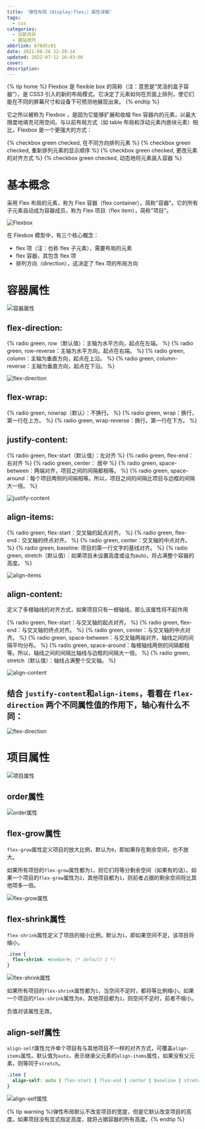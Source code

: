 ```yaml
---
title: '弹性布局（display:flex;）属性详解'
tags:
  - css
categories:
  - 日新月异
  - 建站技巧
abbrlink: 678d5c01
date: 2021-08-28 12:39:14
updated: 2022-07-12 16:43:06
cover:
description:
---
```


{% tip home %}
Flexbox 是 flexible box 的简称（注：意思是“灵活的盒子容器”），是 CSS3 引入的新的布局模式。它决定了元素如何在页面上排列，使它们能在不同的屏幕尺寸和设备下可预测地展现出来。
{% endtip %}

它之所以被称为 Flexbox ，是因为它能够扩展和收缩 flex 容器内的元素，以最大限度地填充可用空间。与以前布局方式（如 table 布局和浮动元素内嵌块元素）相比，Flexbox 是一个更强大的方式：

{% checkbox green checked, 在不同方向排列元素 %}
{% checkbox green checked, 重新排列元素的显示顺序 %}
{% checkbox green checked, 更改元素的对齐方式 %}
{% checkbox green checked, 动态地将元素装入容器 %}

# 基本概念

采用 Flex 布局的元素，称为 Flex 容器（flex container），简称"容器"。它的所有子元素自动成为容器成员，称为 Flex 项目（flex item），简称"项目"。

![Flexbox](https://gcore.jsdelivr.net/npm/wayne-img@latest/blog/imgs/flex1.png) 

在 Flexbox 模型中，有三个核心概念：
- flex 项（注：也称 flex 子元素），需要布局的元素
- flex 容器，其包含 flex 项
- 排列方向（direction），这决定了 flex 项的布局方向

# 容器属性

![容器属性](https://gcore.jsdelivr.net/npm/wayne-img@latest/blog/imgs/flex2.png)

## flex-direction:

{% radio green, row（默认值）：主轴为水平方向，起点在左端。 %}
{% radio green, row-reverse：主轴为水平方向，起点在右端。 %}
{% radio green, column：主轴为垂直方向，起点在上沿。 %}
{% radio green, column-reverse：主轴为垂直方向，起点在下沿。 %}

![flex-direction](https://gcore.jsdelivr.net/npm/wayne-img@latest/blog/imgs/flex3.png)

## flex-wrap:

{% radio green, nowrap（默认）：不换行。 %}
{% radio green, wrap：换行，第一行在上方。 %}
{% radio green, wrap-reverse：换行，第一行在下方。 %}

## justify-content:

{% radio green, flex-start（默认值）：左对齐 %}
{% radio green, flex-end：右对齐 %}
{% radio green, center： 居中 %}
{% radio green, space-between：两端对齐，项目之间的间隔都相等。 %}
{% radio green, space-around：每个项目两侧的间隔相等。所以，项目之间的间隔比项目与边框的间隔大一倍。 %}

![justify-content](https://gcore.jsdelivr.net/npm/wayne-img@latest/blog/imgs/flex4.gif)

## align-items:

{% radio green, flex-start：交叉轴的起点对齐。 %}
{% radio green, flex-end：交叉轴的终点对齐。 %}
{% radio green, center：交叉轴的中点对齐。 %}
{% radio green, baseline: 项目的第一行文字的基线对齐。 %}
{% radio green, stretch（默认值）：如果项目未设置高度或设为auto，将占满整个容器的高度。 %}

![align-items](https://gcore.jsdelivr.net/npm/wayne-img@latest/blog/imgs/flex5.gif)

## align-content:

定义了多根轴线的对齐方式，如果项目只有一根轴线，那么该属性将不起作用

{% radio green, flex-start：与交叉轴的起点对齐。 %}
{% radio green, flex-end：与交叉轴的终点对齐。 %}
{% radio green, center：与交叉轴的中点对齐。 %}
{% radio green, space-between：与交叉轴两端对齐，轴线之间的间隔平均分布。 %}
{% radio green, space-around：每根轴线两侧的间隔都相等。所以，轴线之间的间隔比轴线与边框的间隔大一倍。 %}
{% radio green, stretch（默认值）：轴线占满整个交叉轴。 %}

![align-content](https://gcore.jsdelivr.net/npm/wayne-img@latest/blog/imgs/flex6.png)

## 结合 `justify-content`和`align-items`，看看在 `flex-direction` 两个不同属性值的作用下，轴心有什么不同：

![flex-direction](https://gcore.jsdelivr.net/npm/wayne-img@latest/blog/imgs/flex7.gif)

# 项目属性

![项目属性](https://gcore.jsdelivr.net/npm/wayne-img@latest/blog/imgs/flex8.png)

## order属性

![order属性](https://gcore.jsdelivr.net/npm/wayne-img@latest/blog/imgs/flex9.png)

## flex-grow属性

`flex-grow`属性定义项目的放大比例，默认为`0`，即如果存在剩余空间，也不放大。

如果所有项目的`flex-grow`属性都为`1`，则它们将等分剩余空间（如果有的话）。如果一个项目的`flex-grow`属性为`2`，其他项目都为`1`，则前者占据的剩余空间将比其他项多一倍。

![flex-grow属性](https://gcore.jsdelivr.net/npm/wayne-img@latest/blog/imgs/flex10.png)

## flex-shrink属性

`flex-shrink`属性定义了项目的缩小比例，默认为`1`，即如果空间不足，该项目将缩小。

```css
.item {
  flex-shrink: <number>; /* default 1 */
}
```

![flex-shrink属性](https://gcore.jsdelivr.net/npm/wayne-img@latest/blog/imgs/flex11.jpg)

如果所有项目的`flex-shrink`属性都为`1`，当空间不足时，都将等比例缩小。如果一个项目的`flex-shrink`属性为`0`，其他项目都为`1`，则空间不足时，前者不缩小。

负值对该属性无效。

## align-self属性

`align-self`属性允许单个项目有与其他项目不一样的对齐方式，可覆盖`align-items`属性。默认值为`auto`，表示继承父元素的`align-items`属性，如果没有父元素，则等同于`stretch`。

```css
.item {
  align-self: auto | flex-start | flex-end | center | baseline | stretch;
}
```

![align-self属性](https://gcore.jsdelivr.net/npm/wayne-img@latest/blog/imgs/flex12.png)

{% tip warning %}弹性布局默认不改变项目的宽度，但是它默认改变项目的高度。如果项目没有显式指定高度，就将占据容器的所有高度。{% endtip %}